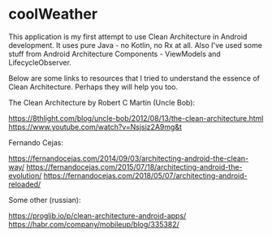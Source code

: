 # coolWeather
This application is my first attempt to use Clean Architecture in Android development.
It uses pure Java - no Kotlin, no Rx at all. Also I've used some stuff from
Android Architecture Components - ViewModels and LifecycleObserver.

Below are some links to resources that I tried to understand the essence of Clean Architecture.
Perhaps they will help you too.

The Clean Architecture by Robert C Martin (Uncle Bob):

https://8thlight.com/blog/uncle-bob/2012/08/13/the-clean-architecture.html
https://www.youtube.com/watch?v=Nsjsiz2A9mg&t

Fernando Cejas:

https://fernandocejas.com/2014/09/03/architecting-android-the-clean-way/
https://fernandocejas.com/2015/07/18/architecting-android-the-evolution/
https://fernandocejas.com/2018/05/07/architecting-android-reloaded/

Some other (russian):

https://proglib.io/p/clean-architecture-android-apps/
https://habr.com/company/mobileup/blog/335382/
